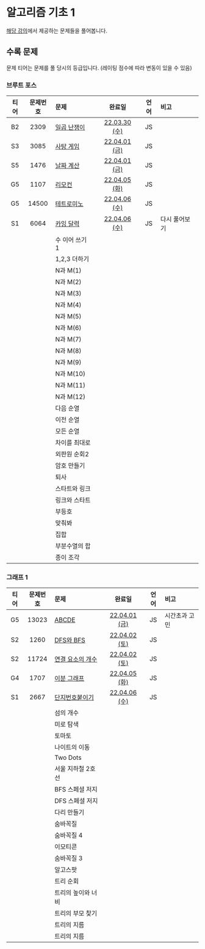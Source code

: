 # 알고리즘 기초 1

[해당 강의](https://code.plus/course/42)에서 제공하는 문제들을 풀어봅니다.

## 수록 문제

문제 티어는 문제를 풀 당시의 등급입니다. (레이팅 점수에 따라 변동이 있을 수 있음)

### 브루트 포스

| 티어 | 문제번호 | 문제 | 완료일 | 언어 | 비고 |
| :--: | :------: | :-- | :----: | :--: | :-- |
| B2 | 2309 | [일곱 난쟁이](https://www.acmicpc.net/problem/2309) | [22.03.30 (수)](./2309_일곱_난쟁이/) | JS | |
| S3 | 3085 | [사탕 게임](https://www.acmicpc.net/problem/3085) | [22.04.01 (금)](./3085_사탕_게임/) | JS | |
| S5 | 1476 | [날짜 계산](https://www.acmicpc.net/problem/1476) | [22.04.01 (금)](./1476_날짜_계산/)| JS | |
| G5 | 1107 | [리모컨](https://www.acmicpc.net/problem/1107) | [22.04.05 (화)](./1107_리모컨/) | JS | |
| G5 | 14500 | [테트로미노](https://www.acmicpc.net/problem/14500) | [22.04.06 (수)](./14500_테트로미노/) | JS | |
| S1 | 6064 | [카잉 달력](https://www.acmicpc.net/problem/6064) | [22.04.06 (수)](./6064_카잉_달력/) | JS | 다시 풀어보기 |
|  |  | 수 이어 쓰기 1 | | | |
|  |  | 1,2,3 더하기 | | | |
|  |  | N과 M(1) | | | |
|  |  | N과 M(2) | | | |
|  |  | N과 M(3) | | | |
|  |  | N과 M(4) | | | |
|  |  | N과 M(5) | | | |
|  |  | N과 M(6) | | | |
|  |  | N과 M(7) | | | |
|  |  | N과 M(8) | | | |
|  |  | N과 M(9) | | | |
|  |  | N과 M(10) | | | |
|  |  | N과 M(11) | | | |
|  |  | N과 M(12) | | | |
|  |  | 다음 순열 | | | |
|  |  | 이전 순열 | | | |
|  |  | 모든 순열 | | | |
|  |  | 차이를 최대로 | | | |
|  |  | 외판원 순회2 | | | |
|  |  | 암호 만들기 | | | | 
|  |  | 퇴사 | | | | 
|  |  | 스타트와 링크 | | | | 
|  |  | 링크와 스타트 | | | | 
|  |  | 부등호 | | | | 
|  |  | 맞춰봐 | | | | 
|  |  | 집합 | | | | 
|  |  | 부분수열의 합 | | | | 
|  |  | 종이 조각 | | | | 

### 그래프 1

| 티어 | 문제번호 | 문제 | 완료일 | 언어 | 비고 |
| :--: | :------: | :-- | :----: | :--: | :-- |
| G5 | 13023 | [ABCDE](https://www.acmicpc.net/problem/13023) | [22.04.01 (금)](./13023_ABCDE/) | JS | 시간초과 고민 | 
| S2 | 1260 | [DFS와 BFS](https://www.acmicpc.net/problem/1260) | [22.04.02 (토)](./1260_DFS와_BFS/) | JS | | 
| S2 | 11724 | [연결 요소의 개수](https://www.acmicpc.net/problem/11724) | [22.04.02 (토)](./11724_연결_요소의_개수/) | JS | | 
| G4 | 1707 | [이분 그래프](https://www.acmicpc.net/problem/1707) | [22.04.05 (화)](./1707_이분_그래프/) | JS | | 
| S1 | 2667 | [단지번호붙이기](https://www.acmicpc.net/problem/2667) | [22.04.06 (수)](./2667_단지번호붙이기/) | JS | | 
|  |  | 섬의 개수 | | | | 
|  |  | 미로 탐색 | | | | 
|  |  | 토마토 | | | | 
|  |  | 나이트의 이동 | | | | 
|  |  | Two Dots | | | | 
|  |  | 서울 지하철 2호선 | | | | 
|  |  | BFS 스페셜 저지 | | | | 
|  |  | DFS 스페셜 저지 | | | | 
|  |  | 다리 만들기 | | | | 
|  |  | 숨바꼭질 | | | | 
|  |  | 숨바꼭질 4 | | | | 
|  |  | 이모티콘 | | | | 
|  |  | 숨바꼭질 3 | | | | 
|  |  | 알고스팟 | | | | 
|  |  | 트리 순회 | | | | 
|  |  | 트리의 높이와 너비 | | | | 
|  |  | 트리의 부모 찾기 | | | | 
|  |  | 트리의 지름 | | | | 
|  |  | 트리의 지름 | | | | 